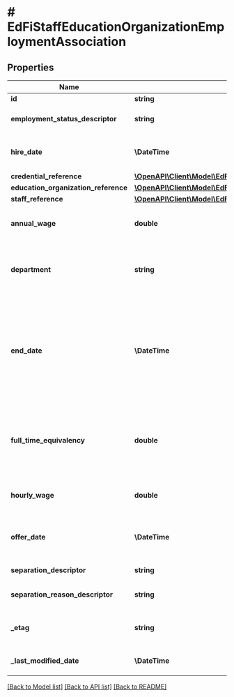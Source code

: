 # # EdFiStaffEducationOrganizationEmploymentAssociation

## Properties

Name | Type | Description | Notes
------------ | ------------- | ------------- | -------------
**id** | **string** |  | [optional]
**employment_status_descriptor** | **string** | Reflects the type of employment or contract. |
**hire_date** | **\DateTime** | The month, day, and year on which an individual was hired for a position. |
**credential_reference** | [**\OpenAPI\Client\Model\EdFiCredentialReference**](EdFiCredentialReference.md) |  | [optional]
**education_organization_reference** | [**\OpenAPI\Client\Model\EdFiEducationOrganizationReference**](EdFiEducationOrganizationReference.md) |  |
**staff_reference** | [**\OpenAPI\Client\Model\EdFiStaffReference**](EdFiStaffReference.md) |  |
**annual_wage** | **double** | Annual wage associated with the employment position being reported. | [optional]
**department** | **string** | The department or suborganization the employee/contractor is associated with in the education organization. | [optional]
**end_date** | **\DateTime** | The month, day, and year on which a contract between an individual and a governing authority ends or is terminated under the provisions of the contract (or the date on which the agreement is made invalid). | [optional]
**full_time_equivalency** | **double** | The ratio between the hours of work expected in a position and the hours of work normally expected in a full-time position in the same setting. | [optional]
**hourly_wage** | **double** | Hourly wage associated with the employment position being reported. | [optional]
**offer_date** | **\DateTime** | Date at which the staff member was made an official offer for this employment. | [optional]
**separation_descriptor** | **string** | Type of employment separation. | [optional]
**separation_reason_descriptor** | **string** | Reason for terminating the employment. | [optional]
**_etag** | **string** | A unique system-generated value that identifies the version of the resource. | [optional]
**_last_modified_date** | **\DateTime** | The date and time the resource was last modified. | [optional]

[[Back to Model list]](../../README.md#models) [[Back to API list]](../../README.md#endpoints) [[Back to README]](../../README.md)
